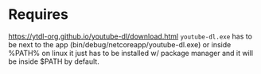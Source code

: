 # Requires
https://ytdl-org.github.io/youtube-dl/download.html
`youtube-dl.exe` has to be next to the app (bin/debug/netcoreapp/youtube-dl.exe) or inside %PATH%
on linux it just has to be installed w/ package manager and it will be inside $PATH by default.
